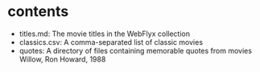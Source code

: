 # contents

* titles.md: The movie titles in the WebFlyx collection
* classics.csv: A comma-separated list of classic movies
* quotes: A directory of files containing memorable quotes from movies
Willow, Ron Howard, 1988
